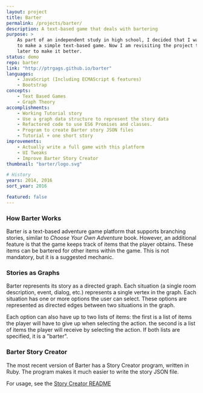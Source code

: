 ```yaml
---
layout: project
title: Barter
permalink: /projects/barter/
description: A text-based game that deals with bartering
purpose: >
    As part of an independent study in high school, I decided that I wanted
    to make a simple text-based game. Now I am revisiting the project two years
    later to make it better.
status: demo
repo: barter
link: "http://ptrgags.github.io/barter"
languages:
    - JavaScript (Including ECMAScript 6 features)
    - Bootstrap
concepts:
    - Text Based Games
    - Graph Theory
accomplishments:
    - Working Tutorial story
    - Use a graph data structure to represent the story data
    - Refactored code to use ES6 Promises and classes.
    - Program to create Barter story JSON files
    - Tutorial + one short story
improvements:
    - Actually write a full game with this platform
    - UI Tweaks
    - Improve Barter Story Creator
thumbnail: "barter/logo.svg"

# History
years: 2014, 2016
sort_year: 2016

featured: false
---
```


### How Barter Works

Barter is a text-based adventure game platform that supports branching stories,
similar to *Choose Your Own Adventure* book. However, an additional feature is
that the game keeps track of items that the player obtains. These items can
be bartered for other items within the game. This is not mandatory, but it is
a suggested mechanic.

### Stories as Graphs

Barter represents its story as a directed graph. Each situation (a single
room description, event, dialog, etc.) represents a single vertex in the graph.
Each situation has one or more options the user can select. These options are
represented as directed edges between two situations in the graph.

Each option can also have up to two lists of items: the first is a list of items
the player will have to give up when selecting the action. the second is a list
of items the player will receive by selecting the action. If both lists are
specified, it is a "barter".

### Barter Story Creator

The most recent version of Barter has a Story Creator program, written
in Ruby. The program makes it much easier to write the story JSON file.

For usage, see the [Story Creator README](https://github.com/ptrgags/barter/blob/master/creator/README.md)

